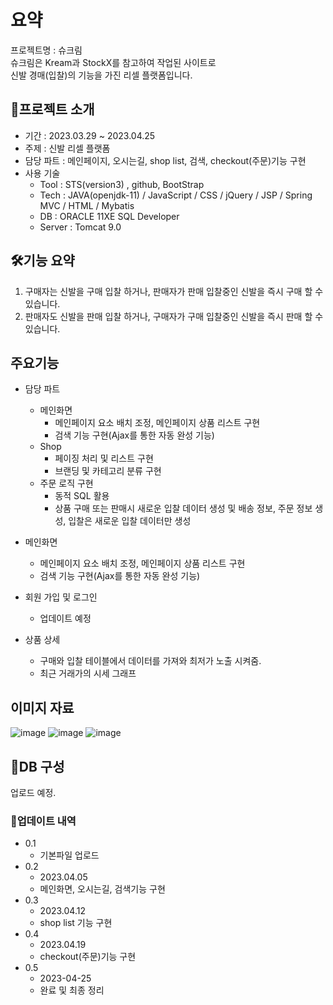 # 요약
프로젝트명 : 슈크림<br>
슈크림은 Kream과 StockX를 참고하여 작업된 사이트로<br>
신발 경매(입찰)의 기능을 가진 리셀 플랫폼입니다.<br>


## 📌프로젝트 소개 
* 기간 : 2023.03.29 ~ 2023.04.25
* 주제 : 신발 리셀 플랫폼
* 담당 파트 : 메인페이지, 오시는길, shop list, 검색, checkout(주문)기능 구현
* 사용 기술
    * Tool : STS(version3) , github, BootStrap
    * Tech : JAVA(openjdk-11) / JavaScript / CSS / jQuery / JSP / Spring MVC / HTML / Mybatis
    * DB : ORACLE 11XE SQL Developer
    * Server : Tomcat 9.0

## 🛠기능 요약
1. 구매자는 신발을 구매 입찰 하거나, 판매자가 판매 입찰중인 신발을 즉시 구매 할 수 있습니다.
2. 판매자도 신발을 판매 입찰 하거나, 구매자가 구매 입찰중인 신발을 즉시 판매 할 수 있습니다.

## 주요기능
* 담당 파트
  * 메인화면
    * 메인페이지 요소 배치 조정, 메인페이지 상품 리스트 구현
    * 검색 기능 구현(Ajax를 통한 자동 완성 기능)
  * Shop
    * 페이징 처리 및 리스트 구현
    * 브랜딩 및 카테고리 분류 구현 
  * 주문 로직 구현
    * 동적 SQL 활용
    * 상품 구매 또는 판매시 새로운 입찰 데이터 생성 및 배송 정보, 주문 정보 생성, 입찰은 새로운 입찰 데이터만 생성

* 메인화면
  * 메인페이지 요소 배치 조정, 메인페이지 상품 리스트 구현
  * 검색 기능 구현(Ajax를 통한 자동 완성 기능)
* 회원 가입 및 로그인
  * 업데이트 예정
* 상품 상세 
  * 구매와 입찰 테이블에서 데이터를 가져와 최저가 노출 시켜줌.
  * 최근 거래가의 시세 그래프


    

## 이미지 자료
![image](https://user-images.githubusercontent.com/115638416/232539493-413a7825-22a3-4a0d-b937-c92ba038bf14.png)
![image](https://user-images.githubusercontent.com/115638416/232538635-95481c2e-394e-4016-a085-522675c15290.png)
![image](https://user-images.githubusercontent.com/115638416/232954661-0a1961ec-056d-4eed-ba3d-4ba1acd0c61e.png)


## 🔖DB 구성
업로드 예정.


### 🔄업데이트 내역
* 0.1 
  * 기본파일 업로드
* 0.2
  * 2023.04.05
  * 메인화면, 오시는길, 검색기능 구현
* 0.3
  * 2023.04.12
  * shop list 기능 구현
* 0.4
  * 2023.04.19
  * checkout(주문)기능 구현
* 0.5
  * 2023-04-25
  * 완료 및 최종 정리
